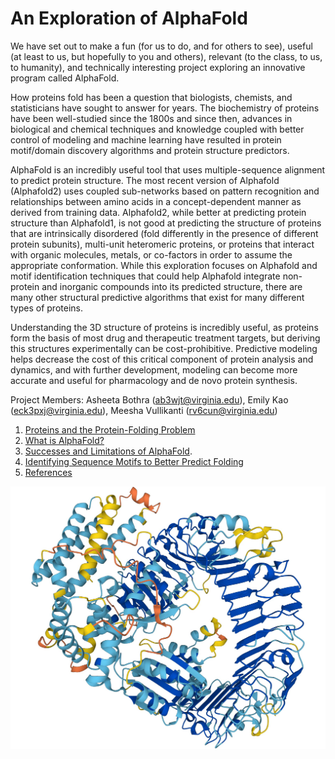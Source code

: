 # An Exploration of AlphaFold
We have set out to make a fun (for us to do, and for others to see), useful (at least to us, but hopefully to you and others), relevant (to the class, to us, to humanity), and technically interesting project exploring an innovative program called AlphaFold. 

How proteins fold has been a question that biologists, chemists, and statisticians have sought to answer for years. The biochemistry of proteins have been well-studied since the 1800s and since then, advances in biological and chemical techniques and knowledge coupled with better control of modeling and machine learning have resulted in protein motif/domain discovery algorithms and protein structure predictors. 

AlphaFold is an incredibly useful tool that uses multiple-sequence alignment to predict protein structure. The most recent version of Alphafold (Alphafold2) uses coupled sub-networks based on pattern recognition and relationships between amino acids in a concept-dependent manner as derived from training data. Alphafold2, while better at predicting protein structure than Alphafold1, is not good at predicting the structure of proteins that are intrinsically disordered (fold differently in the presence of different protein subunits), multi-unit heteromeric proteins, or proteins that interact with organic molecules, metals, or co-factors in order to assume the appropriate conformation. While this exploration focuses on Alphafold and motif identification techniques that could help Alphafold integrate non-protein and inorganic compounds into its predicted structure, there are many other structural predictive algorithms that exist for many different types of proteins. 

Understanding the 3D structure of proteins is incredibly useful, as proteins form the basis of most drug and therapeutic treatment targets, but deriving this structures experimentally can be cost-prohibitive. Predictive modeling helps decrease the cost of this critical component of protein analysis and dynamics, and with further development, modeling can become more accurate and useful for pharmacology and de novo protein synthesis. 
  
Project Members: Asheeta Bothra (<ab3wjt@virginia.edu>), Emily Kao (<eck3pxj@virginia.edu>), Meesha Vullikanti (<rv6cun@virginia.edu>) <br>  
1. [Proteins and the Protein-Folding Problem](https://eckao.github.io/compbio-alphafold-project/proteinstructures)
2. [What is AlphaFold?](https://eckao.github.io/compbio-alphafold-project/alphafold)
3. [Successes and Limitations of AlphaFold](https://eckao.github.io/compbio-alphafold-project/shortcomings). 
4. [Identifying Sequence Motifs to Better Predict Folding](https://eckao.github.io/compbio-alphafold-project/bindingmotifs)
5. [References](https://eckao.github.io/compbio-alphafold-project/references)  

![AlphaFold Image](./docs/assets/alphafold_image.jpeg "AlphaFold Image")  
